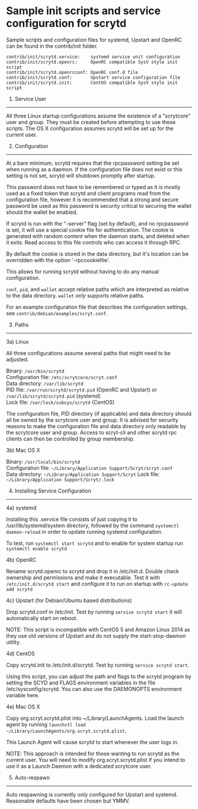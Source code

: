 Sample init scripts and service configuration for scrytd
==========================================================

Sample scripts and configuration files for systemd, Upstart and OpenRC
can be found in the contrib/init folder.

    contrib/init/scrytd.service:    systemd service unit configuration
    contrib/init/scrytd.openrc:     OpenRC compatible SysV style init script
    contrib/init/scrytd.openrcconf: OpenRC conf.d file
    contrib/init/scrytd.conf:       Upstart service configuration file
    contrib/init/scrytd.init:       CentOS compatible SysV style init script

1. Service User
---------------------------------

All three Linux startup configurations assume the existence of a "scrytcore" user
and group.  They must be created before attempting to use these scripts.
The OS X configuration assumes scrytd will be set up for the current user.

2. Configuration
---------------------------------

At a bare minimum, scrytd requires that the rpcpassword setting be set
when running as a daemon.  If the configuration file does not exist or this
setting is not set, scrytd will shutdown promptly after startup.

This password does not have to be remembered or typed as it is mostly used
as a fixed token that scrytd and client programs read from the configuration
file, however it is recommended that a strong and secure password be used
as this password is security critical to securing the wallet should the
wallet be enabled.

If scrytd is run with the "-server" flag (set by default), and no rpcpassword is set,
it will use a special cookie file for authentication. The cookie is generated with random
content when the daemon starts, and deleted when it exits. Read access to this file
controls who can access it through RPC.

By default the cookie is stored in the data directory, but it's location can be overridden
with the option '-rpccookiefile'.

This allows for running scrytd without having to do any manual configuration.

`conf`, `pid`, and `wallet` accept relative paths which are interpreted as
relative to the data directory. `wallet` *only* supports relative paths.

For an example configuration file that describes the configuration settings,
see `contrib/debian/examples/scryt.conf`.

3. Paths
---------------------------------

3a) Linux

All three configurations assume several paths that might need to be adjusted.

Binary:              `/usr/bin/scrytd`  
Configuration file:  `/etc/scrytcore/scryt.conf`  
Data directory:      `/var/lib/scrytd`  
PID file:            `/var/run/scrytd/scrytd.pid` (OpenRC and Upstart) or `/var/lib/scrytd/scrytd.pid` (systemd)  
Lock file:           `/var/lock/subsys/scrytd` (CentOS)  

The configuration file, PID directory (if applicable) and data directory
should all be owned by the scrytcore user and group.  It is advised for security
reasons to make the configuration file and data directory only readable by the
scrytcore user and group.  Access to scryt-cli and other scrytd rpc clients
can then be controlled by group membership.

3b) Mac OS X

Binary:              `/usr/local/bin/scrytd`  
Configuration file:  `~/Library/Application Support/Scryt/scryt.conf`  
Data directory:      `~/Library/Application Support/Scryt`
Lock file:           `~/Library/Application Support/Scryt/.lock`

4. Installing Service Configuration
-----------------------------------

4a) systemd

Installing this .service file consists of just copying it to
/usr/lib/systemd/system directory, followed by the command
`systemctl daemon-reload` in order to update running systemd configuration.

To test, run `systemctl start scrytd` and to enable for system startup run
`systemctl enable scrytd`

4b) OpenRC

Rename scrytd.openrc to scrytd and drop it in /etc/init.d.  Double
check ownership and permissions and make it executable.  Test it with
`/etc/init.d/scrytd start` and configure it to run on startup with
`rc-update add scrytd`

4c) Upstart (for Debian/Ubuntu based distributions)

Drop scrytd.conf in /etc/init.  Test by running `service scrytd start`
it will automatically start on reboot.

NOTE: This script is incompatible with CentOS 5 and Amazon Linux 2014 as they
use old versions of Upstart and do not supply the start-stop-daemon utility.

4d) CentOS

Copy scrytd.init to /etc/init.d/scrytd. Test by running `service scrytd start`.

Using this script, you can adjust the path and flags to the scrytd program by
setting the SCYD and FLAGS environment variables in the file
/etc/sysconfig/scrytd. You can also use the DAEMONOPTS environment variable here.

4e) Mac OS X

Copy org.scryt.scrytd.plist into ~/Library/LaunchAgents. Load the launch agent by
running `launchctl load ~/Library/LaunchAgents/org.scryt.scrytd.plist`.

This Launch Agent will cause scrytd to start whenever the user logs in.

NOTE: This approach is intended for those wanting to run scrytd as the current user.
You will need to modify org.scryt.scrytd.plist if you intend to use it as a
Launch Daemon with a dedicated scrytcore user.

5. Auto-respawn
-----------------------------------

Auto respawning is currently only configured for Upstart and systemd.
Reasonable defaults have been chosen but YMMV.
